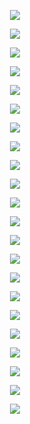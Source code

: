 <p align="center"> <img src= 'all_figs/Hyperplanes_all DLGN, Mode=1, Run = 1, Epoch = 00000, Step = 000.png' /> </p>
<p align="center"> <img src= 'all_figs/Hyperplanes_all DLGN, Mode=1, Run = 1, Epoch = 00200, Step = 032.png' /> </p>
<p align="center"> <img src= 'all_figs/Hyperplanes_all DLGN, Mode=1, Run = 1, Epoch = 00300, Step = 032.png' /> </p>
<p align="center"> <img src= 'all_figs/Hyperplanes_all DLGN, Mode=1, Run = 1, Epoch = 00400, Step = 032.png' /> </p>
<p align="center"> <img src= 'all_figs/Hyperplanes_all DLGN, Mode=1, Run = 1, Epoch = 00500, Step = 032.png' /> </p>
<p align="center"> <img src= 'all_figs/Hyperplanes_all DLGN, Mode=1, Run = 1, Epoch = 00600, Step = 032.png' /> </p>
<p align="center"> <img src= 'all_figs/Hyperplanes_all DLGN, Mode=1, Run = 1, Epoch = 00700, Step = 032.png' /> </p>
<p align="center"> <img src= 'all_figs/Hyperplanes_all DLGN, Mode=1, Run = 1, Epoch = 00800, Step = 032.png' /> </p>
<p align="center"> <img src= 'all_figs/Hyperplanes_all DLGN, Mode=1, Run = 1, Epoch = 00900, Step = 032.png' /> </p>
<p align="center"> <img src= 'all_figs/Hyperplanes_all DLGN, Mode=1, Run = 1, Epoch = 01000, Step = 032.png' /> </p>
<p align="center"> <img src= 'all_figs/hyp_posneg_epsilon = 0.25.png' /> </p>
<p align="center"> <img src= 'all_figs/hyp_posneg_epsilon = 0.75.png' /> </p>
<p align="center"> <img src= 'all_figs/Hyperplanes DLGN, , Run = 1, Epoch = 00000, Step = 000.png' /> </p>
<p align="center"> <img src= 'all_figs/Hyperplanes DLGN, , Run = 1, Epoch = 00200, Step = 032.png' /> </p>
<p align="center"> <img src= 'all_figs/Hyperplanes DLGN, , Run = 1, Epoch = 00300, Step = 032.png' /> </p>
<p align="center"> <img src= 'all_figs/Hyperplanes DLGN, , Run = 1, Epoch = 00400, Step = 032.png' /> </p>
<p align="center"> <img src= 'all_figs/Hyperplanes DLGN, , Run = 1, Epoch = 00500, Step = 032.png' /> </p>
<p align="center"> <img src= 'all_figs/Hyperplanes DLGN, , Run = 1, Epoch = 00600, Step = 032.png' /> </p>
<p align="center"> <img src= 'all_figs/Hyperplanes DLGN, , Run = 1, Epoch = 00700, Step = 032.png' /> </p>
<p align="center"> <img src= 'all_figs/Hyperplanes DLGN, , Run = 1, Epoch = 00800, Step = 032.png' /> </p>
<p align="center"> <img src= 'all_figs/Hyperplanes DLGN, , Run = 1, Epoch = 00900, Step = 032.png' /> </p>
<p align="center"> <img src= 'all_figs/Hyperplanes DLGN, , Run = 1, Epoch = 01000, Step = 032.png' /> </p>
